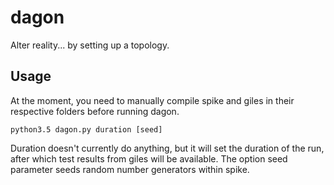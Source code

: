 # dagon

Alter reality... by setting up a topology. 

## Usage

At the moment, you need to manually compile spike and giles in their
respective folders before running dagon.

```python3.5 dagon.py duration [seed]```

Duration doesn't currently do anything, but it will set the duration of the run, 
after which test results from giles will be available. The option seed parameter
seeds random number generators within spike.
